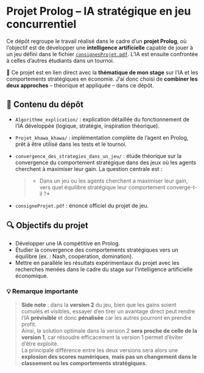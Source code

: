 # Projet Prolog – IA stratégique en jeu concurrentiel

Ce dépôt regroupe le travail réalisé dans le cadre d’un **projet Prolog**, où l’objectif est de développer une **intelligence artificielle** capable de jouer à un jeu défini dans le fichier [`consignesProjet.pdf`](./consigneProjet.pdf). L’IA est ensuite confrontée à celles d’autres étudiants dans un tournoi.

🎯 Ce projet est en lien direct avec la **thématique de mon stage** sur l’IA et les comportements stratégiques en économie. J’ai donc choisi de **combiner les deux approches** – théorique et appliquée – dans ce dépôt.

## 📂 Contenu du dépôt

- `Algorithme_explication/` : explication détaillée du fonctionnement de l’IA développée (logique, stratégie, inspiration théorique).
- `Projet_khawa_khawa/` : implémentation complète de l’agent en Prolog, prêt à être utilisé dans les tests et le tournoi.
- `convergence_des_strategies_dans_un_jeu/` : étude théorique sur la convergence du comportement stratégique dans des jeux où les agents cherchent à maximiser leur gain. La question centrale est :
  
  > * Dans un jeu ou les agents cherchent  a maximiser leur gain, vers quel équilibre stratégique leur comportement converge-t-il ?*

- `consigneProjet.pdf` : énoncé officiel du projet de jeu.

## 🔍 Objectifs du projet

- Développer une IA compétitive en Prolog.
- Étudier la convergence des comportements stratégiques vers un équilibre (ex. : Nash, coopération, domination).
- Mettre en parallèle les résultats expérimentaux du projet avec les recherches menées dans le cadre du stage sur l’intelligence artificielle économique.

### 💡 Remarque importante

> **Side note** : dans la **version 2** du jeu, bien que les gains soient cumulés et visibles, essayer d’en tirer un avantage direct peut rendre l’IA **prévisible** et donc **pénalisée** car les autres pourront en prendre profit.  
> Ainsi, la solution optimale dans la version 2 **sera proche de celle de la version 1**, car résoudre efficacement la version 1 permet d’éviter d’être exploité.  
> La principale différence entre les deux versions sera alors une **explosion des scores numériques**, **mais pas un changement dans le classement ou les comportements stratégiques**.

